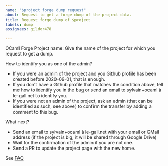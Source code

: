 ```yaml
---
name: "$project forge dump request"
about: Request to get a forge dump of the project data.
title: Request forge dump of $project
labels: dump
assignees: gildor478

---
```


OCaml Forge Project name:
Give the name of the project for which you request to get a dump.

How to identify you as one of the admin?
* If you were an admin of the project and you Github profile has been created before 2020-09-01, that is enough.
* If you don't have a Github profile that matches the condition above, tell me how to identify you in the bug or send an email to sylvain+ocaml à le-gall.net to identify you.
* If you were not an admin of the project, ask an admin (that can be identified as such, see above) to confirm the transfer by adding a comment to this bug.

What next?
- Send an email to sylvain+ocaml à le-gall.net with your email or GMail address (if the project is big, it will be shared through Google Drive)
- Wait for the confirmation of the admin if you are not one.
- Send a PR to update the project page with the new home.

See [FAQ](https://forge-ocamlcore-org.netlify.app/faq#get_forge_dump)
